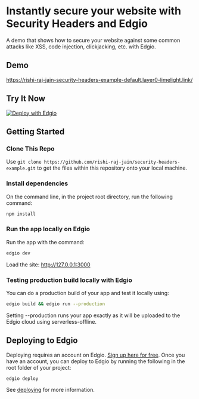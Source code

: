 # Instantly secure your website with Security Headers and Edgio

A demo that shows how to secure your website against some common attacks like XSS, code injection, clickjacking, etc. with Edgio.

## Demo

https://rishi-raj-jain-security-headers-example-default.layer0-limelight.link/

## Try It Now

[![Deploy with Edgio](https://docs.edg.io/button.svg)](https://app.layer0.co/deploy?repo=https://github.com/rishi-raj-jain/security-headers-example)

## Getting Started

### Clone This Repo

Use `git clone https://github.com/rishi-raj-jain/security-headers-example.git` to get the files within this repository onto your local machine.

### Install dependencies

On the command line, in the project root directory, run the following command:

```bash
npm install
```

### Run the app locally on Edgio

Run the app with the command:

```bash
edgio dev
```

Load the site: http://127.0.0.1:3000

### Testing production build locally with Edgio

You can do a production build of your app and test it locally using:

```bash
edgio build && edgio run --production
```

Setting --production runs your app exactly as it will be uploaded to the Edgio cloud using serverless-offline.

## Deploying to Edgio

Deploying requires an account on Edgio. [Sign up here for free](https://app.layer0.co/signup). Once you have an account, you can deploy to Edgio by running the following in the root folder of your project:

```bash
edgio deploy
```

See [deploying](https://docs.edg.io/guides/deploying) for more information.

